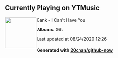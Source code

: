 ## Currently Playing on YTMusic

[<img align="left" width="100" src="https://lh3.googleusercontent.com/CCTnmGrAgt7_K0U6NmBsKNH8BBjOD7ezapFab96WmGGvSPX2jQA8aom1l3TO1pDmBVLgMp6gu7-1mGuBqQ">](https://music.youtube.com/channel/UCE1GxC20CwQK-T7Fsl_XKsQ)

Bank - I Can't Have You

**Albums**: Gift

Last updated at 08/24/2020 12:26

#### Generated with [20chan/github-now](https://github.com/20chan/github-now)


<!--
**20chan/20chan** is a ✨ _special_ ✨ repository because its `README.md` (this file) appears on your GitHub profile.

Here are some ideas to get you started:

- 🔭 I’m currently working on ...
- 🌱 I’m currently learning ...
- 👯 I’m looking to collaborate on ...
- 🤔 I’m looking for help with ...
- 💬 Ask me about ...
- 📫 How to reach me: ...
- 😄 Pronouns: ...
- ⚡ Fun fact: ...
-->

